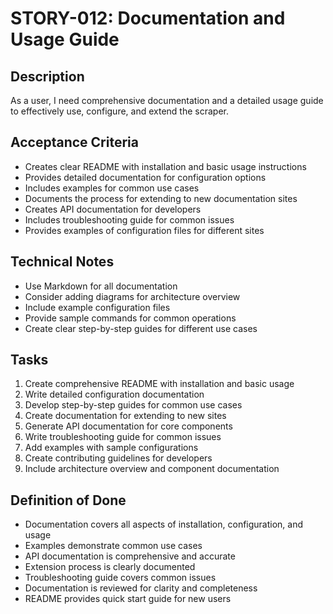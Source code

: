 # STORY-012: Documentation and Usage Guide

## Description
As a user, I need comprehensive documentation and a detailed usage guide to effectively use, configure, and extend the scraper.

## Acceptance Criteria
- Creates clear README with installation and basic usage instructions
- Provides detailed documentation for configuration options
- Includes examples for common use cases
- Documents the process for extending to new documentation sites
- Creates API documentation for developers
- Includes troubleshooting guide for common issues
- Provides examples of configuration files for different sites

## Technical Notes
- Use Markdown for all documentation
- Consider adding diagrams for architecture overview
- Include example configuration files
- Provide sample commands for common operations
- Create clear step-by-step guides for different use cases

## Tasks
1. Create comprehensive README with installation and basic usage
2. Write detailed configuration documentation
3. Develop step-by-step guides for common use cases
4. Create documentation for extending to new sites
5. Generate API documentation for core components
6. Write troubleshooting guide for common issues
7. Add examples with sample configurations
8. Create contributing guidelines for developers
9. Include architecture overview and component documentation

## Definition of Done
- Documentation covers all aspects of installation, configuration, and usage
- Examples demonstrate common use cases
- API documentation is comprehensive and accurate
- Extension process is clearly documented
- Troubleshooting guide covers common issues
- Documentation is reviewed for clarity and completeness
- README provides quick start guide for new users 